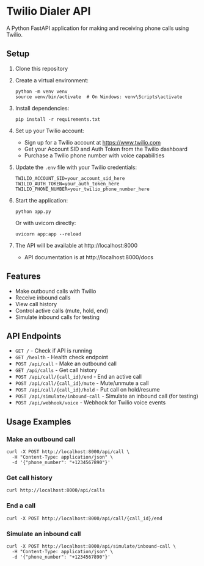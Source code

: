 
# Twilio Dialer API

A Python FastAPI application for making and receiving phone calls using Twilio.

## Setup

1. Clone this repository
2. Create a virtual environment:
   ```
   python -m venv venv
   source venv/bin/activate  # On Windows: venv\Scripts\activate
   ```
3. Install dependencies:
   ```
   pip install -r requirements.txt
   ```
4. Set up your Twilio account:
   - Sign up for a Twilio account at https://www.twilio.com
   - Get your Account SID and Auth Token from the Twilio dashboard
   - Purchase a Twilio phone number with voice capabilities

5. Update the `.env` file with your Twilio credentials:
   ```
   TWILIO_ACCOUNT_SID=your_account_sid_here
   TWILIO_AUTH_TOKEN=your_auth_token_here
   TWILIO_PHONE_NUMBER=your_twilio_phone_number_here
   ```

6. Start the application:
   ```
   python app.py
   ```
   Or with uvicorn directly:
   ```
   uvicorn app:app --reload
   ```

7. The API will be available at http://localhost:8000
   - API documentation is at http://localhost:8000/docs

## Features

- Make outbound calls with Twilio
- Receive inbound calls
- View call history
- Control active calls (mute, hold, end)
- Simulate inbound calls for testing

## API Endpoints

- `GET /` - Check if API is running
- `GET /health` - Health check endpoint
- `POST /api/call` - Make an outbound call
- `GET /api/calls` - Get call history
- `POST /api/call/{call_id}/end` - End an active call
- `POST /api/call/{call_id}/mute` - Mute/unmute a call
- `POST /api/call/{call_id}/hold` - Put call on hold/resume
- `POST /api/simulate/inbound-call` - Simulate an inbound call (for testing)
- `POST /api/webhook/voice` - Webhook for Twilio voice events

## Usage Examples

### Make an outbound call
```
curl -X POST http://localhost:8000/api/call \
  -H "Content-Type: application/json" \
  -d '{"phone_number": "+1234567890"}'
```

### Get call history
```
curl http://localhost:8000/api/calls
```

### End a call
```
curl -X POST http://localhost:8000/api/call/{call_id}/end
```

### Simulate an inbound call
```
curl -X POST http://localhost:8000/api/simulate/inbound-call \
  -H "Content-Type: application/json" \
  -d '{"phone_number": "+1234567890"}'
```
